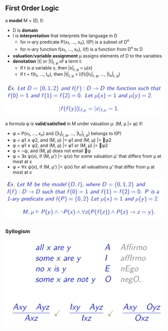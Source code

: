 ## First Order Logic

a **model** M = (D, I):
* D is **domain**
* I is **interpretation** that interprets the language in D
	* for n-ary predicate P(x<sub>1</sub>, ..., x<sub>n</sub>), I(P) is a subset of D<sup>n</sup>
	* for n-ary function f(x<sub>1</sub>, ..., x<sub>n</sub>), I(f) is a function from D<sup>n</sup> to D
* **valuation**/**variable assignment** μ assigns elements of D to the variables
* **denotation** |t| or |t|<sub>I, μ</sub> of a term t:
	* if t is a variable x, then |x|<sub>I, μ</sub> = μ(x)
	* if t = f(t<sub>1</sub>, ..., t<sub>n</sub>), then |t|<sub>I, μ</sub> = I(f)(|t<sub>1</sub>|<sub>I, μ</sub>, ..., |t<sub>n</sub>|<sub>I, μ</sub>)

![denotation](./pix/denotation.png)

a formula φ is **valid**/**satisfied** in M under valuation μ: (M, μ |= φ) if:
* φ = P(x<sub>1</sub>, ..., x<sub>n</sub>) and (|t<sub>1</sub>|<sub>I, μ</sub>, ..., |t<sub>n</sub>|<sub>I, μ</sub>) belongs to I(P)
* φ = φ1 ∧ φ2, and (M, μ) |= φ1 and (M, μ) |= 􏳚φ2
* φ = φ1 ∨ φ2, and (M, μ) |= φ1 or (M, μ) |= 􏳚φ2
* φ = ¬ψ, and (M, μ̸) does not entail 􏳚ψ
* φ = ∃x ψ(x), if (M, μ') |= ψ(x) for some valuation μ' that differs from μ at most at x
* φ = ∀x ψ(x), if (M, μ') |= ψ(x) for all valuations μ' that differ from μ at most at x

![valid](./pix/valid.png)

### Syllogism

<p float="left">
	<img src="./pix/syllogism.png" width="600" />
</p>
